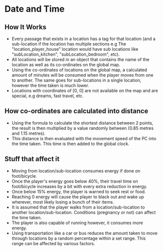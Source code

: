 # Date and Time

## How It Works

- Every passage that exists in a location has a tag for that location (and a sub-location if the location has multiple sections e.g The "location_player_house" location would have sub locations like "subLocation_kitchen", "subLocation_bedroom", etc).
- All locations will be stored in an object that contains the name of the location as well as its co-ordinates on the global map.
- Using the co-ordinates of locations on the global map, a calculated amount of minutes will be consumed when the player moves from one to another. The same goes for sub-locations in a single location, however the time taken is much lower.
- Locations with coordinates of [0, 0] are not available on the map and are special, e.g dreams, fast travel, etc.

## How co-ordinates are calculated into distance

- Using the formula to calculate the shortest distance between 2 points, the result is then multiplied by a value randomly between (0.85 metres and 1.15 metres).
- This distance is then evaluated with the movement speed of the PC into the time taken. This time is then added to the global clock.

## Stuff that affect it

- Moving from location/sub-location consumes energy if done on foot/bicycle.
- Once the player's energy goes below 40%, their travel time on foot/bicycle increases by a bit with every extra reduction in energy.
- Once below 15% energy, the player is warned to seek rest or food.
- Reaching 0 energy will cause the player to black out and wake up wherever, most likely losing a bunch of their items.
- It is assumed that the player walks from a location/sub-location to another location/sub-location. Conditions (pregnancy or not) can affect the time taken.
- The player is also capable of running however, it consumes more energy.
- Using transportation like a car or bus reduces the amount taken to move through locations by a random percentage within a set range. This range can be affected by various factors.

